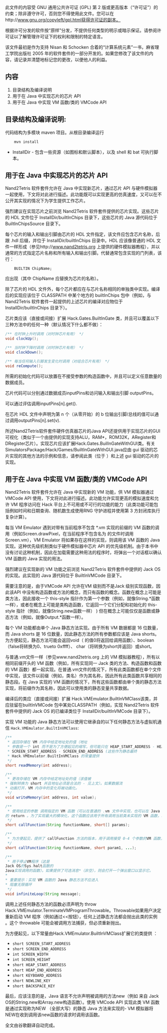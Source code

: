 此文件的内容受 GNU 通用公共许可证 (GPL) 第 2 版或更高版本（“许可证”）的约束；除非遵守许可，否则您不得使用此文件。您可以在http://www.gnu.org/copyleft/gpl.html获得许可证的副本。

根据许可分发的软件按“原样”分发，不提供任何类型的明示或暗示保证。请参阅许可证以了解管理许可证下的权利和限制的特定语言。

该文件最初是作为支持 Nisan 和 Schocken 合着的“计算系统元素”一书，麻省理工学院出版社 2005 年的软件套件的一部分开发的。如果您修改了该文件的内容，请记录并清楚地标记您的更改，以便他人的利益。


内容
--------

1. 目录结构及编译说明
2. 用于在 Java 中实现芯片的芯片 API
3. 用于在 Java 中实现 VM 函数/类的 VMCode API


目录结构及编译说明:
-------------------------------------------------

代码结构为多模块 maven 项目。从根目录编译运行

```bash
    mvn install
```


* InstallDir - 包含一些资源（如图标和默认脚本），以及 shell 和 bat 可执行脚本。

用于在 Java 中实现芯片的芯片 API
------------------------------------------------

Nand2Tetris 软件套件允许在 Java 中实现新芯片，通过芯片 API 与硬件模拟器一起使用，下文将对此进行描述。此功能既可以实现更高的仿真速度，又可以在不公开其实现的情况下为学生提供工作芯片。

强烈建议在实现芯片之前浏览 Nand2Tetris 软件套件提供的芯片实现。这些芯片的 HDL 文件位于 InstallDir/builtInChips 目录下，这些芯片的 Java 源代码位于 BuiltInChipsSource 目录下。

每个芯片的输入和输出引脚由芯片的 HDL 文件指定，该文件应包含芯片名称，后跟 .hdl 后缀，并位于 InstallDir/builtInChips 目录中。HDL 应该像普通的 HDL 文件一样形成（参见http://www.nand2tetris.org 上提供的硬件模拟器教程），并以通常的方式指定芯片名称和所有输入和输出引脚。代替通常包含实现的门列表，该行：

```
    BUILTIN ChipName;
```    

应出现（其中 ChipName 应替换为芯片的名称）。

除了芯片的 HDL 文件外，每个芯片都应在与芯片名称相同的单独类中实现。编译后的实现应该位于 CLASSPATH 中某个地方的 builtInChips 包中（例如，与 Nand2Tetris 软件套件一起提供的上述芯片的编译对应物位于 InstallDir/builtInChips 目录下）。

芯片类应该（直接或间接）扩展 Hack.Gates.BuiltInGate 类，并且可以覆盖以下三种方法中的任何一种（默认情况下什么都不做）：

```java
/** 在时钟上升时调用（对时钟芯片有用） */
void clockUp();

/** 当时钟下降时调用（对时钟芯片有用） */
void clockDown();

/** 每当任何输入引脚发生变化时调用（对组合芯片有用） */
void reCompute(); 
```

所需的初始化代码可以放置在不接受参数的构造函数中，并且可以定义任意数量的数据成员。

芯片代码可以分别通过数据成员inputPins和访问输入和输出引脚 outputPins。

可以通过评估调用inputPins[n].get().

在芯片 HDL 文件中声明为第 n 个（从零开始）的 b 位输出引脚/总线的值可以通过调用outputPins[n].set(v).

所述Nand2Tetris软件套件硬件仿真器芯片的Java API还提供用于实现芯片的GUI可视化（类似于一个由提供的实现支持ALU，RAM*，ROM32K，ARegister和DRegister芯片）。实现芯片应该扩展Hack.Gates.BuilInGateWithGUI类。有关SimulatorsPackage/Hack/Games/BuiltInGateWithGUI.java应由 gui 驱动的芯片实现的其他方法的示例和信息，请参阅此类（位于 ）和上述 gui 驱动的芯片的实现。


用于在 Java 中实现 VM 函数/类的 VMCode API
-----------------------------------------------------------------

Nand2Tetris 软件套件允许在 Java 中实现新的 VM 功能，供 VM 模拟器通过 VMCode API 使用，下文将对此进行描述。此功能允许实现更高的模拟速度和允许 VM 程序访问在 Hack 平台上不可用或不可行的功能的能力（此类功能可能包括例如时间和日期查询、随机数生成使用RNG 守护进程并使用第 3 方封闭库执行复杂计算）。

每当 VM Emulator 遇到对带有当前程序不包含 *.vm 实现的前缀的 VM 函数的调用（例如Screen.drawPixel，在当前程序不包含名为 的文件时调用 Screen.vm），VM Emulator 将如果存在这样的实现，则调用该 VM 函数的 Java 实现。这种优先级机制类似于硬件模拟器中芯片 API 的优先级机制。由于本书中没有讨论这种机制，因此在加载需要这种用法的程序时，将弹出一个对话框以确认 VM 函数的 Java 实现的用法。

强烈建议在实现新的 VM 功能之前浏览 Nand2Tetris 软件套件中提供的 Jack OS 的实现。此实现的 Java 源代码位于 BuiltInVMCode 目录下。

需要注意的是，由于VMCode API 允许在VM 级别而不是Jack 级别实现函数，因此该API 中没有构造函数或方法的概念，而只有函数的概念。函数在概念上可能是类方法，因此接收一个 this-style 指针作为第一个参数（例如，就像String.*函数一样），或者在概念上可能是类构造函数，它返回一个它们分配和初始化的 this-style 指针（例如，就像String.new函数一样） ) 但在概念上可能仅仅是函数或静态方法（例如，就像Output.*函数一样）。

每个 VM 功能都由单个 Java 静态方法实现。由于所有 VM 数据都是 16 位数量，而 Java shorts 是 16 位数量，因此静态方法的所有参数都应该是 Java shorts。为方便起见，静态方法可能会返回void（ 的值0将返回给调用函数）、boolean（false将转换为0、trueto 0xffff）、 char（将转换为short并返回）或short。

与普通.vm文件一样（参见www.nand2tetris.org 上的 VM 模拟器教程），所有以相同前缀开头的 VM 函数（例如，所有实现同一 Jack 类的方法、构造函数和函数的 VM 函数）都一起实现。在普通.vm文件的情况下，所有此类函数都在单个文件中实现，该文件以前缀（例如，类名）作为其名称，因此所有此类函数共享相同的静态段。在 Java 实现的 VM 函数的情况下，所有这些函数都由单个类的静态方法实现，将前缀作为其名称，因此可以使用类的静态变量共享数据。

编译后的类应（直接或间接）扩展 Hack.VMEmulator.BuiltInVMClass该类，并应驻留在builtInVMCode 包中某处CLASSPATH（例如，实现 Nand2Tetris 软件套件中提供的 Jack OS 的已编译类位于 InstallDir/builtInVMCode 目录下）。

实现 VM 功能的 Java 静态方法可以使用它继承自的以下任何静态方法与虚拟机通信
`Hack.VMEmulator.BuiltInVMClass`:

```java
/**
 * 返回存储在 VM 内存中给定地址处的值（地址
 * 参数是一个 int 而不是为了方便起见的缩写，但可能只在 HEAP_START_ADDRESS - HEAP_END_ADDRESS 或
 * SCREEN_START_ADDRESS - SCREEN_END_ADDRESS (这些作为静态最终
 * Hack.VMEmulator.BuiltInVMClass 的常量提供
 */
short readMemory(int address);

/**
 * 更改存储在 VM 内存中给定地址处的值（该值被
* 强制转换为 short 并且地址必须是合法的 - 见上文）。如果数据流
* 动画打开，VM 内存中的变化将被动画化。
 */
void writeMemory(int address, int value);

/**
 * 使用给定的参数 调用指定的 VM 函数（可以在普通的 .vm 文件中实现，也可以在 Java 中使用 VMCode API 实现）。返回函数
的 return 。为了实现最大的模块化，这个函数应该用于所有调用当前类未实现的 VM 函数，以确保 VM 模拟器当前使用的实现（它可能会或可能不会在 Java 中实现）是叫。
 */
short callFunction(String functionName, short[] params);

/**
 * 为方便起见，提供了 callFunction 方法的版本，用于调用接受 0-4 个参数的VM 函数，而无需分配参数数组。
 */
short callFunction(String functionName, short param1, ...); 

/**
 * 用于停止VM程序（这是
Jack OS的Sys.halt函数的
Java实现调用的函数）。如果提供了可选消息*（非空），则会打开一个弹出窗口以显示它。
* 
* 重要提示：实现 VM 函数的 Java 静态方法不应进入
* 阻塞无限循环
 */
void infiniteLoop(String message);
```

调用上述任何静态方法的函数必须声明为 throw Hack.VMEmulator.TerminateVMProgramThrowable。Throwable如果用户决定重新启动 VM 程序（例如通过<<按钮），任何上述静态方法都会抛出此类的实例 。这个 throwable 可能会被调用方法捕获，但必须重新抛出。

为方便起见，以下常量由Hack.VMEmulator.BuiltInVMClass扩展它的类提供 ：

* `short SCREEN_START_ADDRESS`
* `short SCREEN_END_ADDRESS`
* `int SCREEN_WIDTH`
* `int SCREEN_HEIGHT`
* `short HEAP_START_ADDRESS`
* `short HEAP_END_ADDRESS`
* `short KEYBOARD_ADDRESS`
* `short NEWLINE_KEY`
* `short BACKSPACE_KEY`

最后，应该注意的是，Java 语言不允许声明被调用的方法new（例如 来自 Jack OS的String.new和Array.new构造函数）。使用 VMCode API 实现此类 VM 函数是通过实现称为NEW （全部大写）的静态 Java 方法来实现的- VM 模拟器将NEW在收到调用该new函数的请求时调用该函数。

全文由谷歌翻译自动完成。